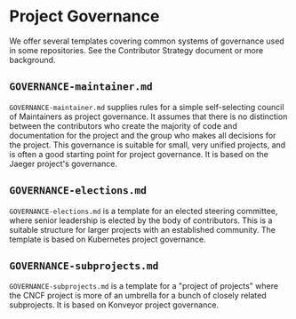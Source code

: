 # Project Governance

We offer several templates covering common systems of governance used in some repositories.
See the Contributor Strategy document or more background.

## `GOVERNANCE-maintainer.md`

`GOVERNANCE-maintainer.md` supplies rules for a simple self-selecting council
of Maintainers as project governance.  It assumes that there is no distinction
between the contributors who create the majority of code and documentation for
the project and the group who makes all decisions for the project.  This
governance is suitable for small, very unified projects, and is often a good
starting point for project governance.  It is based on the Jaeger project's
governance.

## `GOVERNANCE-elections.md`

`GOVERNANCE-elections.md` is a template for an elected steering committee,
where senior leadership is elected by the body of contributors.  This is a
suitable structure for larger projects with an established community.  The
template is based on Kubernetes project governance.

## `GOVERNANCE-subprojects.md`

`GOVERNANCE-subprojects.md` is a template for a "project of projects" where
the CNCF project is more of an umbrella for a bunch of closely related
subprojects.  It is based on Konveyor project governance.
